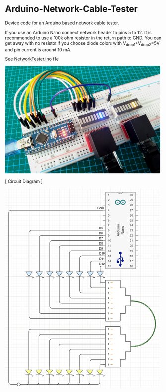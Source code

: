 # Arduino-Network-Cable-Tester
Device code for an Arduino based network cable tester.

If you use an Arduino Nano connect network header to pins 5 to 12.
It is recommended to use a 100k ohm resistor in the return path to GND.
You can get away with no resistor if you choose diode colors with V<sub>drop1</sub>+V<sub>drop2</sub>=5V and pin current is around 10 mA.

See [NetworkTester.ino](NetworkTester.ino) file

<img src="img/ET4_VIEW.jpg" width="500">

[ Circuit Diagram ]

<img src="img/Circuito_NetworkTester.png" width="500">

